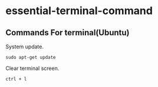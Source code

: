 # essential-terminal-command


## Commands For terminal(Ubuntu)
System update.
```
sudo apt-get update
```
Clear terminal screen.
```
ctrl + l
```